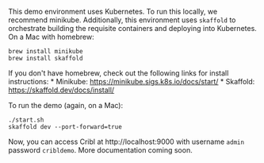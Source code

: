 This demo environment uses Kubernetes. To run this locally, we recommend minikube. Additionally, this environment uses `skaffold` to orchestrate building the requisite containers and deploying into Kubernetes. On a Mac with homebrew:

    brew install minikube
    brew install skaffold

If you don't have homebrew, check out the following links for install instructions:
    * Minikube: https://minikube.sigs.k8s.io/docs/start/
    * Skaffold: https://skaffold.dev/docs/install/

To run the demo (again, on a Mac):

    ./start.sh
    skaffold dev --port-forward=true

Now, you can access Cribl at http://localhost:9000 with username `admin` password `cribldemo`. More documentation coming soon.
